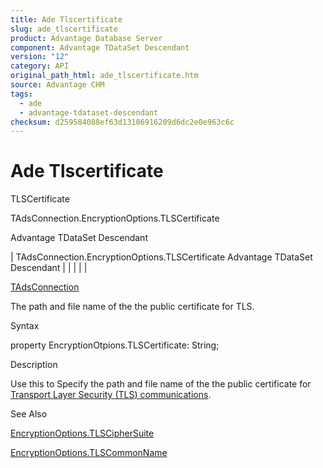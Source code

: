 ```yaml
---
title: Ade Tlscertificate
slug: ade_tlscertificate
product: Advantage Database Server
component: Advantage TDataSet Descendant
version: "12"
category: API
original_path_html: ade_tlscertificate.htm
source: Advantage CHM
tags:
  - ade
  - advantage-tdataset-descendant
checksum: d259584088ef63d13106916209d6dc2e0e963c6c
---
```


# Ade Tlscertificate

TLSCertificate

TAdsConnection.EncryptionOptions.TLSCertificate

Advantage TDataSet Descendant

| TAdsConnection.EncryptionOptions.TLSCertificate  Advantage TDataSet Descendant |  |  |  |  |

[TAdsConnection](ade_tadsconnection_7.md)

The path and file name of the the public certificate for TLS.

Syntax

property EncryptionOtpions.TLSCertificate: String;

Description

Use this to Specify the path and file name of the the public certificate for [Transport Layer Security (TLS) communications](master_communications_encryption.md).

See Also

[EncryptionOptions.TLSCipherSuite](ade_tlsciphersuite.md)

[EncryptionOptions.TLSCommonName](ade_tlscommonname.md)
